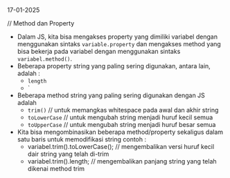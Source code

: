 17-01-2025

// Method dan Property

- Dalam JS, kita bisa mengakses property yang dimiliki variabel dengan menggunakan sintaks `variable.property` dan mengakses method yang bisa bekerja pada variabel dengan menggunakan sintaks `variabel.method()`.
- Beberapa property string yang paling sering digunakan, antara lain, adalah :
  - `length`
  - `
- Beberapa method string yang paling sering digunakan dengan JS adalah
  - `trim()` // untuk memangkas whitespace pada awal dan akhir string
  - `toLowerCase` // untuk mengubah string menjadi huruf kecil semua
  - `toUpperCase` // untuk mengubah string menjadi huruf besar semua
- Kita bisa mengombinasikan beberapa method/property sekaligus dalam satu baris untuk memodifikasi string
  contoh :
  - variabel.trim().toLowerCase(); // mengembalikan versi huruf kecil dair string yang telah di-trim
  - variabel.trim().length; // mengembalikan panjang string yang telah dikenai method trim
